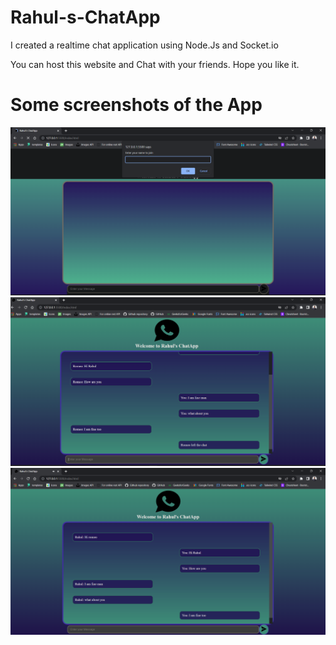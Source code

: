 # Rahul-s-ChatApp
I created a realtime chat application using Node.Js and Socket.io

You can host this website and Chat with your friends. Hope you like it.

<h1>Some screenshots of the App</h1>

![alt](screenshots/2.png)
![alt](screenshots/1.png)
![alt](screenshots/3.png)

